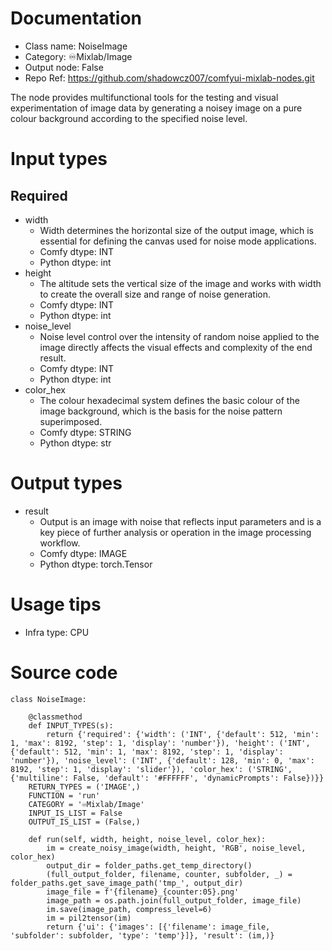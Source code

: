 # Documentation
- Class name: NoiseImage
- Category: ♾️Mixlab/Image
- Output node: False
- Repo Ref: https://github.com/shadowcz007/comfyui-mixlab-nodes.git

The node provides multifunctional tools for the testing and visual experimentation of image data by generating a noisey image on a pure colour background according to the specified noise level.

# Input types
## Required
- width
    - Width determines the horizontal size of the output image, which is essential for defining the canvas used for noise mode applications.
    - Comfy dtype: INT
    - Python dtype: int
- height
    - The altitude sets the vertical size of the image and works with width to create the overall size and range of noise generation.
    - Comfy dtype: INT
    - Python dtype: int
- noise_level
    - Noise level control over the intensity of random noise applied to the image directly affects the visual effects and complexity of the end result.
    - Comfy dtype: INT
    - Python dtype: int
- color_hex
    - The colour hexadecimal system defines the basic colour of the image background, which is the basis for the noise pattern superimposed.
    - Comfy dtype: STRING
    - Python dtype: str

# Output types
- result
    - Output is an image with noise that reflects input parameters and is a key piece of further analysis or operation in the image processing workflow.
    - Comfy dtype: IMAGE
    - Python dtype: torch.Tensor

# Usage tips
- Infra type: CPU

# Source code
```
class NoiseImage:

    @classmethod
    def INPUT_TYPES(s):
        return {'required': {'width': ('INT', {'default': 512, 'min': 1, 'max': 8192, 'step': 1, 'display': 'number'}), 'height': ('INT', {'default': 512, 'min': 1, 'max': 8192, 'step': 1, 'display': 'number'}), 'noise_level': ('INT', {'default': 128, 'min': 0, 'max': 8192, 'step': 1, 'display': 'slider'}), 'color_hex': ('STRING', {'multiline': False, 'default': '#FFFFFF', 'dynamicPrompts': False})}}
    RETURN_TYPES = ('IMAGE',)
    FUNCTION = 'run'
    CATEGORY = '♾️Mixlab/Image'
    INPUT_IS_LIST = False
    OUTPUT_IS_LIST = (False,)

    def run(self, width, height, noise_level, color_hex):
        im = create_noisy_image(width, height, 'RGB', noise_level, color_hex)
        output_dir = folder_paths.get_temp_directory()
        (full_output_folder, filename, counter, subfolder, _) = folder_paths.get_save_image_path('tmp_', output_dir)
        image_file = f'{filename}_{counter:05}.png'
        image_path = os.path.join(full_output_folder, image_file)
        im.save(image_path, compress_level=6)
        im = pil2tensor(im)
        return {'ui': {'images': [{'filename': image_file, 'subfolder': subfolder, 'type': 'temp'}]}, 'result': (im,)}
```